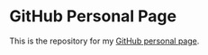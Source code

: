 # GitHub Personal Page
This is the repository for my [GitHub personal page](https://adilakif20.github.io/).


